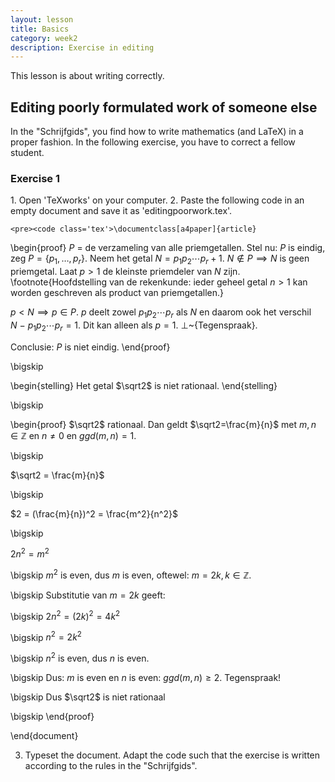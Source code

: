 ```yaml
---
layout: lesson
title: Basics
category: week2
description: Exercise in editing
---
```

This lesson is about writing correctly. 

Editing poorly formulated work of someone else
----------------------------------------------

In the "Schrijfgids", you find how to write mathematics (and LaTeX) in a proper fashion.
In the following exercise, you have to correct a fellow student. 

<div class="panel panel-primary">
<div class="panel-heading">
<h3 class="panel-title">
Exercise 1

</h3>
</div>
<div class="panel-body">
1.  Open 'TeXworks' on your computer.
2.  Paste the following code in an empty document and save it as
    'editingpoorwork.tex'. 

	<pre><code class='tex'>\documentclass[a4paper]{article}
\begin{proof}
${P}$ = de verzameling van alle priemgetallen.
Stel nu: ${P}$ is eindig, zeg ${P}= \{ p_{1},\dots ,p_{r}\}$.
Neem het getal $N = p_{1}p_{2}\cdots p_{r}+1$. $N\notin{P} \implies N$ is geen priemgetal. Laat $p > 1$ de kleinste priemdeler van $N$ zijn.
\footnote{Hoofdstelling van de rekenkunde: ieder geheel getal $n>1$ kan worden geschreven als product van priemgetallen.} 

 $p<N \implies p\in{P}$. $p$ deelt zowel $p_{1}p_{2}\cdots p_{r}$ als $N$ en daarom ook het verschil $N~-~p_{1}p_{2}\cdots p_{r}=1$.
Dit kan alleen als $p=1$. $\bot$~{Tegenspraak}. 

Conclusie: ${P}$ is niet eindig. 
\end{proof}

\bigskip

\begin{stelling}
Het getal $\sqrt2$ is niet rationaal.
\end{stelling}

\bigskip

\begin{proof}
$\sqrt2$ rationaal. Dan geldt $\sqrt2=\frac{m}{n}$ met $m,n \in \mathbb{Z}$ en $n\not=0$ en $ggd(m,n)=1$.

\bigskip

$\sqrt2 = \frac{m}{n}$

\bigskip

$2 = (\frac{m}{n})^2 = \frac{m^2}{n^2}$

\bigskip

$2n^{2} = m^2$

\bigskip
$m^2$ is even, dus $m$ is even, oftewel: $m=2k, k \in \mathbb{Z}$. 

\bigskip
Substitutie van $m=2k$ geeft:

\bigskip
$2n^2 =(2k)^2 = 4k^2$

\bigskip
$n^2=2k^2$

\bigskip
$n^2$ is even, dus $n$ is even.

\bigskip
Dus: $m$ is even en $n$ is even: $ggd(m,n)\geq2$. Tegenspraak!

\bigskip
Dus $\sqrt2$ is niet rationaal

\bigskip
\end{proof}

\end{document}</code></pre>

3. Typeset the document. Adapt the code such that the exercise is written according to the rules in the "Schrijfgids".  
</div>
</div>


